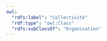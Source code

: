 ```yaml
---
owl:
  "rdfs:label": "Collectivité"
  "rdf:type": "owl:Class"
  "rdfs:subClassOf": "Organisation"
---
```


<OntologyTable frontMatter={frontMatter}/>
